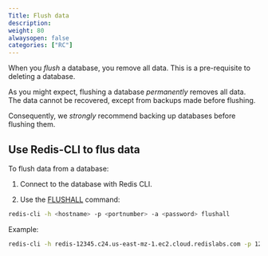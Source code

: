 ```yaml
---
Title: Flush data
description:
weight: 80
alwaysopen: false
categories: ["RC"]
---
```


When you _flush_ a database, you remove all data.  This is a pre-requisite to deleting a database.

As you might expect, flushing a database _permanently_ removes all data.  The data cannot be recovered, except from backups made before flushing.

Consequently, we _strongly_ recommend backing up databases before flushing them.

## Use Redis-CLI to flus data

To flush data from a database:

1.  Connect to the database with Redis CLI.

2.  Use the [FLUSHALL](https://redis.io/commands/flushall) command:

```sh
redis-cli -h <hostname> -p <portnumber> -a <password> flushall
```

Example:

```sh
redis-cli -h redis-12345.c24.us-east-mz-1.ec2.cloud.redislabs.com -p 12345 -a xyz flushall
```
